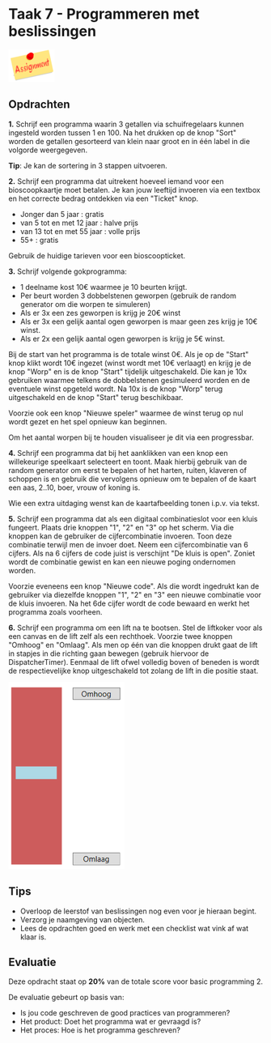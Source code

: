 # Taak 7 - Programmeren met beslissingen

![download](./images/assignment.png)

## Opdrachten

**1.** Schrijf een programma waarin 3 getallen via schuifregelaars kunnen ingesteld worden tussen 1 en 100. Na het drukken op de knop "Sort" worden de getallen gesorteerd van klein naar groot en in één label in die volgorde weergegeven.

**Tip**: Je kan de sortering in 3 stappen uitvoeren.

**2.** Schrijf een programma dat uitrekent hoeveel iemand voor een bioscoopkaartje moet betalen. Je kan jouw leeftijd invoeren via een textbox en het correcte bedrag ontdekken via een "Ticket" knop.
* Jonger dan 5 jaar : gratis
* van 5 tot en met 12 jaar : halve prijs
* van 13 tot en met 55 jaar : volle prijs
* 55+ : gratis

Gebruik de huidige tarieven voor een bioscoopticket.

**3.** Schrijf volgende gokprogramma:

* 1 deelname kost 10€ waarmee je 10 beurten krijgt.
* Per beurt worden 3 dobbelstenen geworpen (gebruik de random generator om die worpen te simuleren)
* Als er 3x een zes geworpen is krijg je 20€ winst
* Als er 3x een gelijk aantal ogen geworpen is maar geen zes krijg je 10€ winst.
* Als er 2x een gelijk aantal ogen geworpen is krijg je 5€ winst.

Bij de start van het programma is de totale winst 0€. Als je op de "Start" knop klikt wordt 10€ ingezet (winst wordt met 10€ verlaagt) en krijg je de knop "Worp" en is de knop "Start" tijdelijk uitgeschakeld. Die kan je 10x gebruiken waarmee telkens de dobbelstenen gesimuleerd worden en de eventuele winst opgeteld wordt. Na 10x is de knop "Worp" terug uitgeschakeld en de knop "Start" terug beschikbaar.

Voorzie ook een knop "Nieuwe speler" waarmee de winst terug op nul wordt gezet en het spel opnieuw kan beginnen.

Om het aantal worpen bij te houden visualiseer je dit via een progressbar.

**4.** Schrijf een programma dat bij het aanklikken van een knop een willekeurige speelkaart selecteert en toont. Maak hierbij gebruik van de random generator om eerst te bepalen of het harten, ruiten, klaveren of schoppen is en gebruik die vervolgens opnieuw om te bepalen of de kaart een aas, 2..10, boer, vrouw of koning is.

Wie een extra uitdaging wenst kan de kaartafbeelding tonen i.p.v. via tekst.

**5.** Schrijf een programma dat als een digitaal combinatieslot voor een kluis fungeert. Plaats drie knoppen "1", "2" en "3" op het scherm. Via die knoppen kan de gebruiker de cijfercombinatie invoeren. Toon deze combinatie terwijl men de invoer doet. Neem een cijfercombinatie van 6 cijfers. Als na 6 cijfers de code juist is verschijnt "De kluis is open". Zoniet wordt de combinatie gewist en kan een nieuwe poging ondernomen worden.

Voorzie eveneens een knop "Nieuwe code". Als die wordt ingedrukt kan de gebruiker via diezelfde knoppen "1", "2" en "3" een nieuwe combinatie voor de kluis invoeren. Na het 6de cijfer wordt de code bewaard en werkt het programma zoals voorheen.

**6.** Schrijf een programma om een lift na te bootsen. Stel de liftkoker voor als een canvas en de lift zelf als een rechthoek. Voorzie twee knoppen "Omhoog" en "Omlaag". Als men op één van die knoppen drukt gaat de lift in stapjes in die richting gaan bewegen (gebruik hiervoor de DispatcherTimer). Eenmaal de lift ofwel volledig boven of beneden is wordt de respectievelijke knop uitgeschakeld tot zolang de lift in die positie staat.

![download](./images/afbeelding5.png)

## Tips

* Overloop de leerstof van beslissingen nog even voor je hieraan begint.
* Verzorg je naamgeving van objecten.
* Lees de opdrachten goed en werk met een checklist wat vink af wat klaar is.

## Evaluatie

Deze opdracht staat op **20%** van de totale score voor basic programming 2.

De evaluatie gebeurt op basis van:
* Is jou code geschreven de good practices van programmeren?
* Het product: Doet het programma wat er gevraagd is?
* Het proces: Hoe is het programma geschreven?
